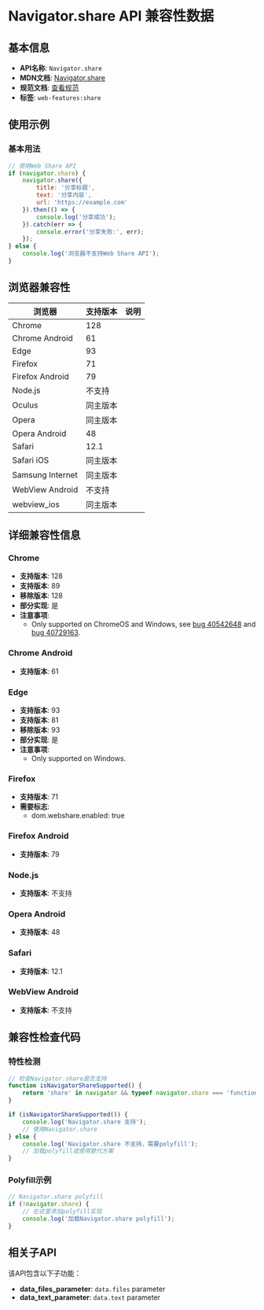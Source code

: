 # Navigator.share API 兼容性数据

## 基本信息

- **API名称**: `Navigator.share`
- **MDN文档**: [Navigator.share](https://developer.mozilla.org/docs/Web/API/Navigator/share)
- **规范文档**: [查看规范](https://w3c.github.io/web-share/#share-method)
- **标签**: `web-features:share`

## 使用示例

### 基本用法

```javascript
// 使用Web Share API
if (navigator.share) {
    navigator.share({
        title: '分享标题',
        text: '分享内容',
        url: 'https://example.com'
    }).then(() => {
        console.log('分享成功');
    }).catch(err => {
        console.error('分享失败:', err);
    });
} else {
    console.log('浏览器不支持Web Share API');
}
```

## 浏览器兼容性

| 浏览器 | 支持版本 | 说明 |
|--------|----------|------|
| Chrome | 128 |  |
| Chrome Android | 61 |  |
| Edge | 93 |  |
| Firefox | 71 |  |
| Firefox Android | 79 |  |
| Node.js | 不支持 |  |
| Oculus | 同主版本 |  |
| Opera | 同主版本 |  |
| Opera Android | 48 |  |
| Safari | 12.1 |  |
| Safari iOS | 同主版本 |  |
| Samsung Internet | 同主版本 |  |
| WebView Android | 不支持 |  |
| webview_ios | 同主版本 |  |

## 详细兼容性信息

### Chrome

- **支持版本**: 128
- **支持版本**: 89
- **移除版本**: 128
- **部分实现**: 是
- **注意事项**:
  - Only supported on ChromeOS and Windows, see [bug 40542648](https://crbug.com/40542648) and [bug 40729163](https://crbug.com/40729163).

### Chrome Android

- **支持版本**: 61

### Edge

- **支持版本**: 93
- **支持版本**: 81
- **移除版本**: 93
- **部分实现**: 是
- **注意事项**:
  - Only supported on Windows.

### Firefox

- **支持版本**: 71
- **需要标志**: 
  - dom.webshare.enabled: true

### Firefox Android

- **支持版本**: 79

### Node.js

- **支持版本**: 不支持

### Opera Android

- **支持版本**: 48

### Safari

- **支持版本**: 12.1

### WebView Android

- **支持版本**: 不支持

## 兼容性检查代码

### 特性检测

```javascript
// 检查Navigator.share是否支持
function isNavigatorShareSupported() {
    return 'share' in navigator && typeof navigator.share === 'function';
}

if (isNavigatorShareSupported()) {
    console.log('Navigator.share 支持');
    // 使用Navigator.share
} else {
    console.log('Navigator.share 不支持，需要polyfill');
    // 加载polyfill或使用替代方案
}
```

### Polyfill示例

```javascript
// Navigator.share polyfill
if (!navigator.share) {
    // 在这里添加polyfill实现
    console.log('加载Navigator.share polyfill');
}
```

## 相关子API

该API包含以下子功能：

- **data_files_parameter**: `data.files` parameter
- **data_text_parameter**: `data.text` parameter


